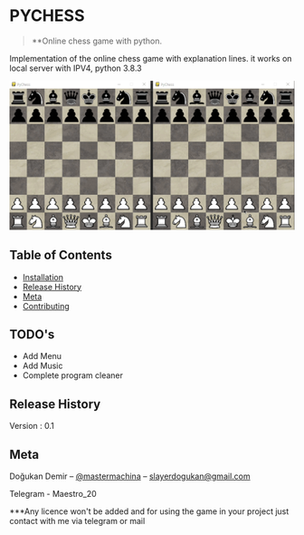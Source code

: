 # PYCHESS

> **Online chess game with python.

Implementation of the online chess game with explanation lines. it works on local server with IPV4, python 3.8.3

![chess](Assets/chess.gif)

## Table of Contents

* [Installation](#Installation)
* [Release History](#Release-History)
* [Meta](#Meta)
* [Contributing](#Contributing)

## TODO's

* Add Menu
* Add Music
* Complete program cleaner

## Release History
  
  Version : 0.1

## Meta

Doğukan Demir – [@mastermachina](https://github.com/mastermachina) – slayerdogukan@gmail.com

Telegram - Maestro_20

***Any licence won't be added and for using the game in your project just contact with me via telegram or mail
